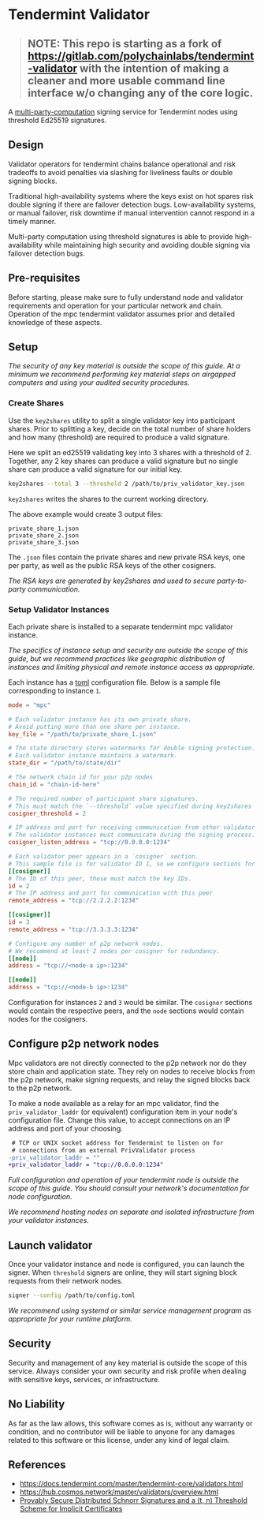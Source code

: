 # Tendermint Validator

> ## NOTE: This repo is starting as a fork of https://gitlab.com/polychainlabs/tendermint-validator with the intention of making a cleaner and more usable command line interface w/o changing any of the core logic.

A [multi-party-computation](https://en.wikipedia.org/wiki/Secure_multi-party_computation) signing service for Tendermint nodes using threshold Ed25519 signatures.

## Design

Validator operators for tendermint chains balance operational and risk tradeoffs to avoid penalties via slashing for liveliness faults or double signing blocks.

Traditional high-availability systems where the keys exist on hot spares risk double signing if there are failover detection bugs. Low-availability systems, or manual failover, risk downtime if manual intervention cannot respond in a timely manner.

Multi-party computation using threshold signatures is able to provide high-availability while maintaining high security and avoiding double signing via failover detection bugs.

## Pre-requisites

Before starting, please make sure to fully understand node and validator requirements and operation for your particular network and chain. Operation of the mpc tendermint validator assumes prior and detailed knowledge of these aspects.

## Setup

_The security of any key material is outside the scope of this guide. At a minimum we recommend performing key material steps on airgapped computers and using your audited security procedures._

### Create Shares

Use the `key2shares` utility to split a single validator key into participant shares. Prior to splitting a key, decide on the total number of share holders and how many (threshold) are required to produce a valid signature.

Here we split an ed25519 validating key into 3 shares with a threshold of 2. Together, any 2 key shares can produce a valid signature but no single share can produce a valid signature for our initial key.

```bash
key2shares --total 3 --threshold 2 /path/to/priv_validator_key.json
```

`key2shares` writes the shares to the current working directory.

The above example would create 3 output files:

```
private_share_1.json
private_share_2.json
private_share_3.json
```

The `.json` files contain the private shares and new private RSA keys, one per party, as well as the public RSA keys of the other cosigners.

_The RSA keys are generated by key2shares and used to secure party-to-party communication._

### Setup Validator Instances

Each private share is installed to a separate tendermint mpc validator instance.

_The specifics of instance setup and security are outside the scope of this guide, but we recommend practices like geographic distribution of instances and limiting physical and remote instance access as appropriate._

Each instance has a [toml](https://github.com/toml-lang/toml) configuration file. Below is a sample file corresponding to instance `1`.

```toml
mode = "mpc"

# Each validator instance has its own private share.
# Avoid putting more than one share per instance.
key_file = "/path/to/private_share_1.json"

# The state directory stores watermarks for double signing protection.
# Each validator instance maintains a watermark.
state_dir = "/path/to/state/dir"

# The network chain id for your p2p nodes
chain_id = "chain-id-here"

# The required number of participant share signatures.
# This must match the `--threshold` value specified during key2shares
cosigner_threshold = 2

# IP address and port for receiving communication from other validator instances.
# The validator instances must communicate during the signing process.
cosigner_listen_address = "tcp://0.0.0.0:1234"

# Each validator peer appears in a `cosigner` section.
# This sample file is for validator ID 1, so we configure sections for peers 2 and 3.
[[cosigner]]
# The ID of this peer, these must match the key IDs.
id = 2
# The IP address and port for communication with this peer
remote_address = "tcp://2.2.2.2:1234"

[[cosigner]]
id = 3
remote_address = "tcp://3.3.3.3:1234"

# Configure any number of p2p network nodes.
# We recommend at least 2 nodes per cosigner for redundancy.
[[node]]
address = "tcp://<node-a ip>:1234"

[[node]]
address = "tcp://<node-b ip>:1234"
```

Configuration for instances `2` and `3` would be similar. The `cosigner` sections would contain the respective peers, and the `node` sections would contain nodes for the cosigners.

## Configure p2p network nodes

Mpc validators are not directly connected to the p2p network nor do they store chain and application state. They rely on nodes to receive blocks from the p2p network, make signing requests, and relay the signed blocks back to the p2p network.

To make a node available as a relay for an mpc validator, find the `priv_validator_laddr` (or equivalent) configuration item in your node's configuration file. Change this value, to accept connections on an IP address and port of your choosing.

```diff
 # TCP or UNIX socket address for Tendermint to listen on for
 # connections from an external PrivValidator process
-priv_validator_laddr = ""
+priv_validator_laddr = "tcp://0.0.0.0:1234"
```

_Full configuration and operation of your tendermint node is outside the scope of this guide. You should consult your network's documentation for node configuration._

_We recommend hosting nodes on separate and isolated infrastructure from your validator instances._

## Launch validator

Once your validator instance and node is configured, you can launch the signer. When `threshold` signers are online, they will start signing block requests from their network nodes.

```bash
signer --config /path/to/config.toml
```

_We recommend using systemd or similar service management program as appropriate for your runtime platform._

## Security

Security and management of any key material is outside the scope of this service. Always consider your own security and risk profile when dealing with sensitive keys, services, or infrastructure.

## No Liability

As far as the law allows, this software comes as is,
without any warranty or condition, and no contributor
will be liable to anyone for any damages related to this
software or this license, under any kind of legal claim.

## References

- https://docs.tendermint.com/master/tendermint-core/validators.html
- https://hub.cosmos.network/master/validators/overview.html
- [Provably Secure Distributed Schnorr Signatures
  and a (t, n) Threshold Scheme for Implicit
  Certificates](http://cacr.uwaterloo.ca/techreports/2001/corr2001-13.ps)
